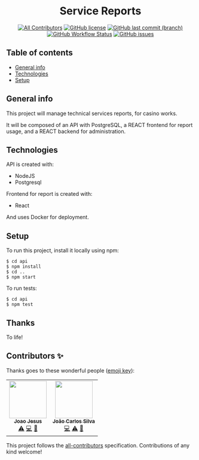 <div align="center">

# **Service Reports**
  
[![All Contributors](https://img.shields.io/badge/all_contributors-1-orange.svg)](#contributors-)
[![GitHub license](https://img.shields.io/github/license/duo-dinamico/ServiceReports)](https://github.com/duo-dinamico/ServiceReports/blob/develop/LICENSE)
[![GitHub last commit (branch)](https://img.shields.io/github/last-commit/duo-dinamico/ServiceReports)](https://github.com/duo-dinamico/ServiceReports/commits/develop)
[![GitHub Workflow Status](https://img.shields.io/github/workflow/status/duo-dinamico/ServiceReports/Node.js%20CI?label=Node.js%20CI)](https://github.com/duo-dinamico/ServiceReports/actions)
[![GitHub issues](https://img.shields.io/github/issues/duo-dinamico/Servicereports)](https://github.com/duo-dinamico/ServiceReports/issues)
    
</div>

## Table of contents

- [General info](#general-info)
- [Technologies](#technologies)
- [Setup](#setup)

## General info

This project will manage technical services reports, for casino works.

It will be composed of an API with PostgreSQL, a REACT frontend for report usage, and a REACT backend for administration.

## Technologies

API is created with:

- NodeJS
- Postgresql

Frontend for report is created with:

- React

And uses Docker for deployment.

## Setup

To run this project, install it locally using npm:

```
$ cd api
$ npm install
$ cd ..
$ npm start
```

To run tests:

```
$ cd api
$ npm test
```

## Thanks

To life!

## Contributors ✨

Thanks goes to these wonderful people ([emoji key](https://allcontributors.org/docs/en/emoji-key)):

<!-- ALL-CONTRIBUTORS-LIST:START - Do not remove or modify this section -->
<!-- prettier-ignore-start -->
<!-- markdownlint-disable -->
<table>
  <tr>
    <td align="center"><a href="https://github.com/joaojesus81"><img src="https://avatars.githubusercontent.com/u/67010899?v=4?s=100" width="100px;" alt=""/><br /><sub><b>Joao Jesus</b></sub></a><br /><a href="https://github.com/duo-dinamico/ServiceReports/commits?author=joaojesus81" title="Tests">⚠️</a> <a href="https://github.com/duo-dinamico/ServiceReports/commits?author=joaojesus81" title="Code">💻</a> <a href="https://github.com/duo-dinamico/ServiceReports/pulls?q=is%3Apr+reviewed-by%3Ajoaojesus81" title="Reviewed Pull Requests">👀</a></td>
    <td align="center"><a href="https://github.com/jcvsilva"><img src="https://avatars.githubusercontent.com/u/16050048?v=4?s=100" width="100px;" alt=""/><br /><sub><b>João Carlos Silva</b></sub></a><br /><a href="https://github.com/duo-dinamico/ServiceReports/commits?author=jcvsilva" title="Code">💻</a> <a href="https://github.com/duo-dinamico/ServiceReports/commits?author=jcvsilva" title="Tests">⚠️</a> <a href="https://github.com/duo-dinamico/ServiceReports/pulls?q=is%3Apr+reviewed-by%3Ajcvsilva" title="Reviewed Pull Requests">👀</a></td>
  </tr>
</table>

<!-- markdownlint-restore -->
<!-- prettier-ignore-end -->

<!-- ALL-CONTRIBUTORS-LIST:END -->

This project follows the [all-contributors](https://github.com/all-contributors/all-contributors) specification. Contributions of any kind welcome!
